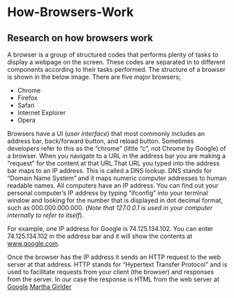 # How-Browsers-Work
## Research on how browsers work
A browser is a group of structured codes that performs plenty of tasks to display a webpage on the screen. These codes are separated in to different components according to their tasks performed. The structure of a browser is shown in the below image. There are five major browsers;
* Chrome
* Firefox
* Safari
* Internet Explorer
* Opera

Browsers have a UI (_user interface_) that most commonly includes an address bar, back/forward button, and reload button. Sometimes developers refer to this as the “chrome” (little “c”, not Chrome by Google) of a browser. When you navigate to a URL in the address bar you are making a “request” for the content at that URL.That URL you typed into the address bar maps to an IP address. This is called a DNS lookup. DNS stands for “Domain Name System” and it maps numeric computer addresses to human readable names. All computers have an IP address. You can find out your personal computer’s IP address by typing “ifconfig” into your terminal window and looking for the number that is displayed in dot decimal format, such as 000.000.000.000. (_Note that 127.0.0.1 is used in your computer internally to refer to itself_).


For example, one IP address for Google is 74.125.134.102. You can enter 74.125.134.102 in the address bar and it will show the contents at www.google.com.


Once the browser has the IP address it sends an HTTP request to the web server at that address. HTTP stands for “Hypertext Transfer Protocol” and is used to facilitate requests from your client (the browser) and responses from the server. In our case the response is HTML from the web server at [Google](www.google.com).[Martha Girlder](http://skillcrush.com/2013/02/24/how-browsers-work/)



